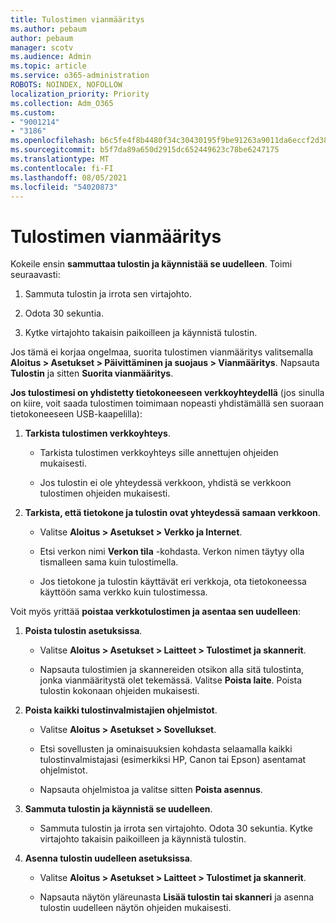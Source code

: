```yaml
---
title: Tulostimen vianmääritys
ms.author: pebaum
author: pebaum
manager: scotv
ms.audience: Admin
ms.topic: article
ms.service: o365-administration
ROBOTS: NOINDEX, NOFOLLOW
localization_priority: Priority
ms.collection: Adm_O365
ms.custom:
- "9001214"
- "3186"
ms.openlocfilehash: b6c5fe4f8b4480f34c30430195f9be91263a9011da6eccf2d3830fa5433d19e9
ms.sourcegitcommit: b5f7da89a650d2915dc652449623c78be6247175
ms.translationtype: MT
ms.contentlocale: fi-FI
ms.lasthandoff: 08/05/2021
ms.locfileid: "54020873"
---
```

# <a name="troubleshoot-your-printer"></a>Tulostimen vianmääritys

Kokeile ensin **sammuttaa tulostin ja käynnistää se uudelleen**. Toimi seuraavasti:

1. Sammuta tulostin ja irrota sen virtajohto.

2. Odota 30 sekuntia.

3. Kytke virtajohto takaisin paikoilleen ja käynnistä tulostin.

Jos tämä ei korjaa ongelmaa, suorita tulostimen vianmääritys valitsemalla **Aloitus > Asetukset > Päivittäminen ja suojaus > Vianmääritys**. Napsauta **Tulostin** ja sitten **Suorita vianmääritys**.

**Jos tulostimesi on yhdistetty tietokoneeseen verkkoyhteydellä** (jos sinulla on kiire, voit saada tulostimen toimimaan nopeasti yhdistämällä sen suoraan tietokoneeseen USB-kaapelilla):

1. **Tarkista tulostimen verkkoyhteys**.
    
    - Tarkista tulostimen verkkoyhteys sille annettujen ohjeiden mukaisesti.

    - Jos tulostin ei ole yhteydessä verkkoon, yhdistä se verkkoon tulostimen ohjeiden mukaisesti.

2. **Tarkista, että tietokone ja tulostin ovat yhteydessä samaan verkkoon**.

    - Valitse **Aloitus > Asetukset > Verkko ja Internet**.

    - Etsi verkon nimi **Verkon tila** -kohdasta. Verkon nimen täytyy olla tismalleen sama kuin tulostimella.

    - Jos tietokone ja tulostin käyttävät eri verkkoja, ota tietokoneessa käyttöön sama verkko kuin tulostimessa.

Voit myös yrittää **poistaa verkkotulostimen ja asentaa sen uudelleen**:

1. **Poista tulostin asetuksissa**.

    - Valitse **Aloitus > Asetukset > Laitteet > Tulostimet ja skannerit**.

    - Napsauta tulostimien ja skannereiden otsikon alla sitä tulostinta, jonka vianmääritystä olet tekemässä. Valitse **Poista laite**. Poista tulostin kokonaan ohjeiden mukaisesti.

2. **Poista kaikki tulostinvalmistajien ohjelmistot**.

    - Valitse **Aloitus > Asetukset > Sovellukset**.

    - Etsi sovellusten ja ominaisuuksien kohdasta selaamalla kaikki tulostinvalmistajasi (esimerkiksi HP, Canon tai Epson) asentamat ohjelmistot.

    - Napsauta ohjelmistoa ja valitse sitten **Poista asennus**.

3. **Sammuta tulostin ja käynnistä se uudelleen**.

    - Sammuta tulostin ja irrota sen virtajohto. Odota 30 sekuntia. Kytke virtajohto takaisin paikoilleen ja käynnistä tulostin.

4. **Asenna tulostin uudelleen asetuksissa**.

    - Valitse **Aloitus > Asetukset > Laitteet > Tulostimet ja skannerit**.
 
    - Napsauta näytön yläreunasta **Lisää tulostin tai skanneri** ja asenna tulostin uudelleen näytön ohjeiden mukaisesti.
